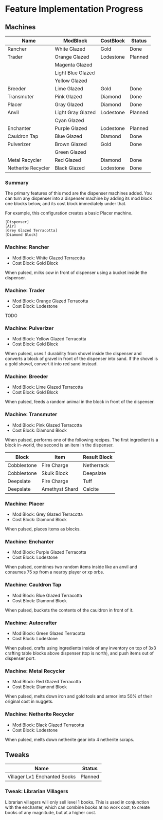 # Feature Implementation Progress

## Machines

| Name               | ModBlock          | CostBlock | Status  |
|--------------------|-------------------|-----------|---------|
| Rancher            | White Glazed      | Gold      | Done    |
| Trader             | Orange Glazed     | Lodestone | Planned |
|                    | Magenta Glazed    |           |         |
|                    | Light Blue Glazed |           |         |
|                    | Yellow Glazed     |           |         |
| Breeder            | Lime Glazed       | Gold      | Done    |
| Transmuter         | Pink Glazed       | Diamond   | Done    |
| Placer             | Gray Glazed       | Diamond   | Done    |
| Anvil              | Light Gray Glazed | Lodestone | Planned |
|                    | Cyan Glazed       |           |         |
| Enchanter          | Purple Glazed     | Lodestone | Planned |
| Cauldron Tap       | Blue Glazed       | Diamond   | Done    |
| Pulverizer         | Brown Glazed      | Gold      | Done    |
|                    | Green Glazed      |           |         |
| Metal Recycler     | Red Glazed        | Diamond   | Done    |
| Netherite Recycler | Black Glazed      | Lodestone | Done    |

### Summary

The primary features of this mod are the dispenser machines added.
You can turn any dispenser into a dispenser machine by adding
its mod block one blocks below, and its cost block immediately under that.

For example, this configuration creates a basic Placer machine.
```
[Dispenser]
[Air]
[Grey Glazed Terracotta]
[Diamond Block]
```

### Machine: Rancher
- Mod Block: White Glazed Terracotta
- Cost Block: Gold Block

When pulsed, milks cow in front of dispenser using a bucket inside the dispenser.

### Machine: Trader
- Mod Block: Orange Glazed Terracotta
- Cost Block: Lodestone

TODO

### Machine: Pulverizer
- Mod Block: Yellow Glazed Terracotta
- Cost Block: Gold Block

When pulsed, uses 1 durability from shovel inside the dispenser and converts a block of gravel in front of the dispenser into sand.
If the shovel is a gold shovel, convert it into red sand instead.

### Machine: Breeder
- Mod Block: Lime Glazed Terracotta
- Cost Block: Gold Block

When pulsed, feeds a random animal in the block in front of the dispenser.

### Machine: Transmuter
- Mod Block: Pink Glazed Terracotta
- Cost Block: Diamond Block

When pulsed, performs one of the following recipes. The first ingredient is a block in-world, the second is an item in the dispenser.

| Block       | Item           | Result Block |
|-------------|----------------|--------------|
| Cobblestone | Fire Charge    | Netherrack   |
| Cobblestone | Skulk Block    | Deepslate    |
| Deepslate   | Fire Charge    | Tuff         |
| Deepslate   | Amethyst Shard | Calcite      |

### Machine: Placer
- Mod Block: Grey Glazed Terracotta
- Cost Block: Diamond Block

When pulsed, places items as blocks.

### Machine: Enchanter
- Mod Block: Purple Glazed Terracotta
- Cost Block: Lodestone

When pulsed, combines two random items inside like an anvil and consumes 75 xp from a nearby player or xp orbs.

### Machine: Cauldron Tap
- Mod Block: Blue Glazed Terracotta
- Cost Block: Diamond Block

When pulsed, buckets the contents of the cauldron in front of it.

### Machine: Autocrafter
- Mod Block: Green Glazed Terracotta
- Cost Block: Lodestone

When pulsed, crafts using ingredients inside of any inventory  on top of 3x3 crafting table blocks above dispenser (top is north), and push items out of dispenser port.

### Machine: Metal Recycler
- Mod Block: Red Glazed Terracotta
- Cost Block: Diamond Block

When pulsed, melts down iron and gold tools and armor into 50% of their original cost in nuggets.

### Machine: Netherite Recycler
- Mod Block: Black Glazed Terracotta
- Cost Block: Lodestone

When pulsed, melts down netherite gear into 4 netherite scraps.

## Tweaks

| Name                         | Status  |
|------------------------------|---------|
| Villager Lv1 Enchanted Books | Planned |


### Tweak: Librarian Villagers

Librarian villagers will only sell level 1 books. This is used in conjunction
with the enchanter, which can combine books at no work cost, to
create books of any magnitude, but at a higher cost.


